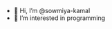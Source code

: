 - 👋 Hi, I’m @sowmiya-kamal
- 👀 I’m interested in programming

<!---
sowmiya-kamal/sowmiya-kamal is a ✨ special ✨ repository because its `README.md` (this file) appears on your GitHub profile.
You can click the Preview link to take a look at your changes.
--->
